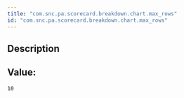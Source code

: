 ```yaml
---
title: "com.snc.pa.scorecard.breakdown.chart.max_rows"
id: "com.snc.pa.scorecard.breakdown.chart.max_rows"
---
```

## Description



## Value: 
```
10
```